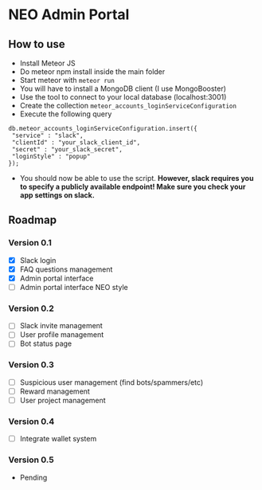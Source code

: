 # NEO Admin Portal

## How to use
 - Install Meteor JS
 - Do meteor npm install inside the main folder
 - Start meteor with `meteor run`
 - You will have to install a MongoDB client (I use MongoBooster)
 - Use the tool to connect to your local database (localhost:3001)
 - Create the collection `meteor_accounts_loginServiceConfiguration`
 - Execute the following query
 ```
 db.meteor_accounts_loginServiceConfiguration.insert({
  "service" : "slack",
  "clientId" : "your_slack_client_id",
  "secret" : "your_slack_secret",
  "loginStyle" : "popup"
 });
```
- You should now be able to use the script.
**However, slack requires you to specify a publicly available endpoint! Make sure you check your app settings on slack.**
 
## Roadmap
### Version 0.1
- [x] Slack login
- [x] FAQ questions management
- [x] Admin portal interface
- [ ] Admin portal interface NEO style

### Version 0.2
- [ ] Slack invite management
- [ ] User profile management
- [ ] Bot status page

### Version 0.3
- [ ] Suspicious user management (find bots/spammers/etc)
- [ ] Reward management
- [ ] User project management

### Version 0.4
- [ ] Integrate wallet system

### Version 0.5
- Pending
